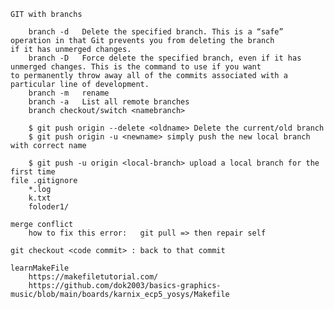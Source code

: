     GIT with branchs

        branch -d   Delete the specified branch. This is a “safe” operation in that Git prevents you from deleting the branch                     if it has unmerged changes.
        branch -D   Force delete the specified branch, even if it has unmerged changes. This is the command to use if you want                    to permanently throw away all of the commits associated with a particular line of development.
        branch -m   rename
        branch -a   List all remote branches
        branch checkout/switch <namebranch>

        $ git push origin --delete <oldname> Delete the current/old branch
        $ git push origin -u <newname> simply push the new local branch with correct name

        $ git push -u origin <local-branch> upload a local branch for the first time
    file .gitignore
        *.log
        k.txt
        foloder1/

    merge conflict
        how to fix this error:   git pull => then repair self

    git checkout <code commit> : back to that commit
    
    learnMakeFile
        https://makefiletutorial.com/
        https://github.com/dok2003/basics-graphics-music/blob/main/boards/karnix_ecp5_yosys/Makefile


